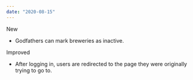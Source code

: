 ```yaml
---
date: "2020-08-15"
---
```


New
- Godfathers can mark breweries as inactive.

Improved
- After logging in, users are redirected to the page they were originally trying to go to.

